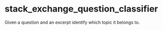 # stack_exchange_question_classifier
Given a question and an excerpt identify which topic it belongs to.
